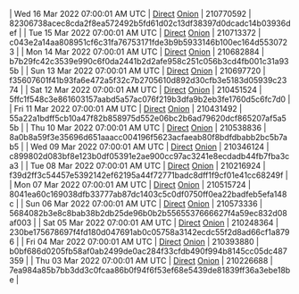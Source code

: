 | Wed 16 Mar 2022 07:00:01 AM UTC | [Direct](https://oshi.at/XDcu) [Onion](http://5ety7tpkim5me6eszuwcje7bmy25pbtrjtue7zkqqgziljwqy3rrikqd.onion/XDcu) | 210770592 | 82306738acec8cda2f8ea572492b5fd61d02c13df38397d0dcadc14b03936def | 
| Tue 15 Mar 2022 07:00:01 AM UTC | [Direct](https://oshi.at/sFnF) [Onion](http://5ety7tpkim5me6eszuwcje7bmy25pbtrjtue7zkqqgziljwqy3rrikqd.onion/sFnF) | 210713372 | c043e2a14aa808951cf6c31fa76753171fde3b9b5933146b100ec164d5530723 | 
| Mon 14 Mar 2022 07:00:01 AM UTC | [Direct](https://oshi.at/YCyv) [Onion](http://5ety7tpkim5me6eszuwcje7bmy25pbtrjtue7zkqqgziljwqy3rrikqd.onion/YCyv) | 210682884 | b7b29fc42c3539e990c6f0da2441b2d2afe958c251c056b3cd4fb001c31a935b | 
| Sun 13 Mar 2022 07:00:01 AM UTC | [Direct](https://oshi.at/VySt) [Onion](http://5ety7tpkim5me6eszuwcje7bmy25pbtrjtue7zkqqgziljwqy3rrikqd.onion/VySt) | 210697720 | f35607601f41b93fa6e472a5f32c7b2705610d892d30cfb3e5183d05939c2374 | 
| Sat 12 Mar 2022 07:00:01 AM UTC | [Direct](https://oshi.at/pwav) [Onion](http://5ety7tpkim5me6eszuwcje7bmy25pbtrjtue7zkqqgziljwqy3rrikqd.onion/pwav) | 210451524 | 5ffc1f548c3e861603157aabd5a57ac076f219b3dfa9b2eb3fe1760d5c6fc7d0 | 
| Fri 11 Mar 2022 07:00:01 AM UTC | [Direct](https://oshi.at/yjgC) [Onion](http://5ety7tpkim5me6eszuwcje7bmy25pbtrjtue7zkqqgziljwqy3rrikqd.onion/yjgC) | 210431492 | 55a22a1bdff5cb10a47f82b858975d552e06bc2b6ad79620dcf865207af5a55b | 
| Thu 10 Mar 2022 07:00:01 AM UTC | [Direct](https://oshi.at/yshs) [Onion](http://5ety7tpkim5me6eszuwcje7bmy25pbtrjtue7zkqqgziljwqy3rrikqd.onion/yshs) | 210538836 | 8a0b8a59f3e35696d651aaacc004196f5623acfaeab80f8bdfdbabb2bc5b7ab5 | 
| Wed 09 Mar 2022 07:00:01 AM UTC | [Direct](https://oshi.at/MsRj) [Onion](http://5ety7tpkim5me6eszuwcje7bmy25pbtrjtue7zkqqgziljwqy3rrikqd.onion/MsRj) | 210346124 | c899802d083bf8e123b0df05391e2ae900cc97ac3241e8ecdadb44fb7fba3ca3 | 
| Tue 08 Mar 2022 07:00:01 AM UTC | [Direct](https://oshi.at/QuUP) [Onion](http://5ety7tpkim5me6eszuwcje7bmy25pbtrjtue7zkqqgziljwqy3rrikqd.onion/QuUP) | 210216924 | f39d2ff3c54457e5392142ef62195a44f72771badc8dff1f9cf01e41cc68249f | 
| Mon 07 Mar 2022 07:00:01 AM UTC | [Direct](https://oshi.at/jLZW) [Onion](http://5ety7tpkim5me6eszuwcje7bmy25pbtrjtue7zkqqgziljwqy3rrikqd.onion/jLZW) | 210515724 | 8041ea60c169038dfb33777ab87dc1403c5c0df0750ff0ea22badfeb5efa148c | 
| Sun 06 Mar 2022 07:00:01 AM UTC | [Direct](https://oshi.at/ovpr) [Onion](http://5ety7tpkim5me6eszuwcje7bmy25pbtrjtue7zkqqgziljwqy3rrikqd.onion/ovpr) | 210573336 | 5684082b3e8c8bab38b2db25de96b0b2b5565537666627f4a59ec832d08af003 | 
| Sat 05 Mar 2022 07:00:01 AM UTC | [Direct](https://oshi.at/mKKC) [Onion](http://5ety7tpkim5me6eszuwcje7bmy25pbtrjtue7zkqqgziljwqy3rrikqd.onion/mKKC) | 210248364 | 230be175678697f4fd180d047691ab0c05758a3142ecdc55f2d8ad66cf1a8796 | 
| Fri 04 Mar 2022 07:00:01 AM UTC | [Direct](https://oshi.at/zCup) [Onion](http://5ety7tpkim5me6eszuwcje7bmy25pbtrjtue7zkqqgziljwqy3rrikqd.onion/zCup) | 210393880 | b0bf686d0205fb58af0ab2499de0ac284f33cfdb490f994b8145cc05dc487359 | 
| Thu 03 Mar 2022 07:00:01 AM UTC | [Direct](https://oshi.at/zumr) [Onion](http://5ety7tpkim5me6eszuwcje7bmy25pbtrjtue7zkqqgziljwqy3rrikqd.onion/zumr) | 210226688 | 7ea984a85b7bb3dd3c0fcaa86b0f94f6f53ef68e5439de81839ff36a3ebe18be | 
